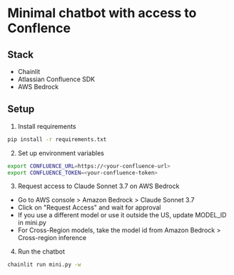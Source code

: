 # Minimal chatbot with access to Conflence

## Stack
- Chainlit
- Atlassian Confluence SDK
- AWS Bedrock

## Setup
1. Install requirements
```bash
pip install -r requirements.txt
```

2. Set up environment variables
```bash
export CONFLUENCE_URL=https://<your-confluence-url>
export CONFLUENCE_TOKEN=<your-confluence-token>
```

3. Request access to Claude Sonnet 3.7 on AWS Bedrock
- Go to AWS console > Amazon Bedrock > Claude Sonnet 3.7
- Click on "Request Access" and wait for approval
- If you use a different model or use it outside the US, update MODEL_ID in mini.py
- For Cross-Region models, take the model id from Amazon Bedrock > Cross-region inference

4. Run the chatbot
```bash
chainlit run mini.py -w
```